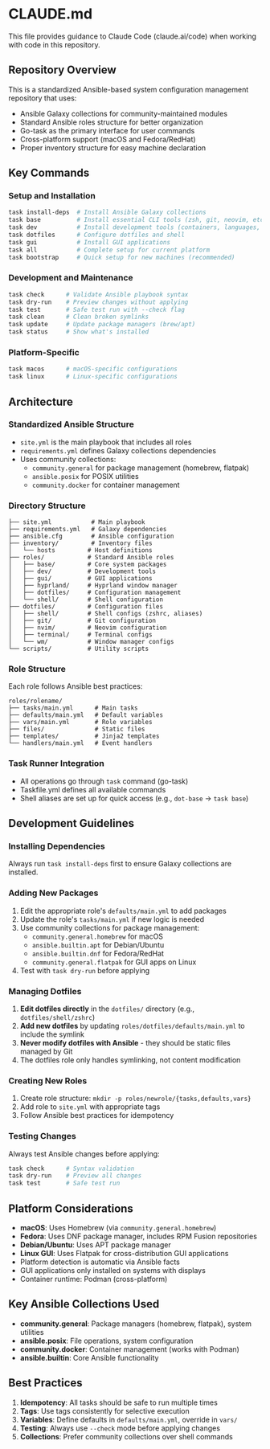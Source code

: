 # CLAUDE.md

This file provides guidance to Claude Code (claude.ai/code) when working with code in this repository.

## Repository Overview

This is a standardized Ansible-based system configuration management repository that uses:
- Ansible Galaxy collections for community-maintained modules
- Standard Ansible roles structure for better organization
- Go-task as the primary interface for user commands
- Cross-platform support (macOS and Fedora/RedHat)
- Proper inventory structure for easy machine declaration

## Key Commands

### Setup and Installation
```bash
task install-deps  # Install Ansible Galaxy collections
task base          # Install essential CLI tools (zsh, git, neovim, etc.)
task dev           # Install development tools (containers, languages, databases)
task dotfiles      # Configure dotfiles and shell
task gui           # Install GUI applications
task all           # Complete setup for current platform
task bootstrap     # Quick setup for new machines (recommended)
```

### Development and Maintenance
```bash
task check      # Validate Ansible playbook syntax
task dry-run    # Preview changes without applying
task test       # Safe test run with --check flag
task clean      # Clean broken symlinks
task update     # Update package managers (brew/apt)
task status     # Show what's installed
```

### Platform-Specific
```bash
task macos      # macOS-specific configurations
task linux      # Linux-specific configurations
```

## Architecture

### Standardized Ansible Structure
- `site.yml` is the main playbook that includes all roles
- `requirements.yml` defines Galaxy collections dependencies
- Uses community collections:
  - `community.general` for package management (homebrew, flatpak)
  - `ansible.posix` for POSIX utilities
  - `community.docker` for container management

### Directory Structure
```
├── site.yml           # Main playbook
├── requirements.yml   # Galaxy dependencies
├── ansible.cfg        # Ansible configuration
├── inventory/         # Inventory files
│   └── hosts         # Host definitions
├── roles/            # Standard Ansible roles
│   ├── base/         # Core system packages
│   ├── dev/          # Development tools
│   ├── gui/          # GUI applications
│   ├── hyprland/     # Hyprland window manager
│   ├── dotfiles/     # Configuration management
│   └── shell/        # Shell configuration
├── dotfiles/         # Configuration files
│   ├── shell/        # Shell configs (zshrc, aliases)
│   ├── git/          # Git configuration
│   ├── nvim/         # Neovim configuration
│   ├── terminal/     # Terminal configs
│   └── wm/           # Window manager configs
└── scripts/          # Utility scripts
```

### Role Structure
Each role follows Ansible best practices:
```
roles/rolename/
├── tasks/main.yml      # Main tasks
├── defaults/main.yml   # Default variables
├── vars/main.yml       # Role variables
├── files/              # Static files
├── templates/          # Jinja2 templates
└── handlers/main.yml   # Event handlers
```

### Task Runner Integration
- All operations go through `task` command (go-task)
- Taskfile.yml defines all available commands
- Shell aliases are set up for quick access (e.g., `dot-base` → `task base`)

## Development Guidelines

### Installing Dependencies
Always run `task install-deps` first to ensure Galaxy collections are installed.

### Adding New Packages
1. Edit the appropriate role's `defaults/main.yml` to add packages
2. Update the role's `tasks/main.yml` if new logic is needed
3. Use community collections for package management:
   - `community.general.homebrew` for macOS
   - `ansible.builtin.apt` for Debian/Ubuntu
   - `ansible.builtin.dnf` for Fedora/RedHat
   - `community.general.flatpak` for GUI apps on Linux
4. Test with `task dry-run` before applying

### Managing Dotfiles
1. **Edit dotfiles directly** in the `dotfiles/` directory (e.g., `dotfiles/shell/zshrc`)
2. **Add new dotfiles** by updating `roles/dotfiles/defaults/main.yml` to include the symlink
3. **Never modify dotfiles with Ansible** - they should be static files managed by Git
4. The dotfiles role only handles symlinking, not content modification

### Creating New Roles
1. Create role structure: `mkdir -p roles/newrole/{tasks,defaults,vars}`
2. Add role to `site.yml` with appropriate tags
3. Follow Ansible best practices for idempotency

### Testing Changes
Always test Ansible changes before applying:
```bash
task check      # Syntax validation
task dry-run    # Preview all changes
task test       # Safe test run
```

## Platform Considerations

- **macOS**: Uses Homebrew (via `community.general.homebrew`)
- **Fedora**: Uses DNF package manager, includes RPM Fusion repositories
- **Debian/Ubuntu**: Uses APT package manager
- **Linux GUI**: Uses Flatpak for cross-distribution GUI applications
- Platform detection is automatic via Ansible facts
- GUI applications only installed on systems with displays
- Container runtime: Podman (cross-platform)

## Key Ansible Collections Used

- **community.general**: Package managers (homebrew, flatpak), system utilities
- **ansible.posix**: File operations, system configuration
- **community.docker**: Container management (works with Podman)
- **ansible.builtin**: Core Ansible functionality

## Best Practices

1. **Idempotency**: All tasks should be safe to run multiple times
2. **Tags**: Use tags consistently for selective execution
3. **Variables**: Define defaults in `defaults/main.yml`, override in `vars/`
4. **Testing**: Always use `--check` mode before applying changes
5. **Collections**: Prefer community collections over shell commands